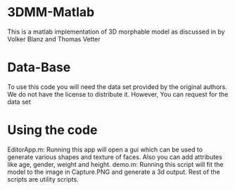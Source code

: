 # 3DMM-Matlab
This is a matlab implementation of 3D morphable model as discussed in <here href = 'http://gravis.dmi.unibas.ch/publications/Sigg99/morphmod2.pdf'> by Volker Blanz and Thomas Vetter
# <b>Data-Base</b>
To use this code you will need the data set provided by the original authors. We do not have the license to distribute it. However, You can request for the data set <here href = 'http://faces.cs.unibas.ch/bfm/main.php?nav=1-0&id=basel_face_model'>
# <b>Using the code</b>
EditorApp.m: Running this app will open a gui which can be used to generate various shapes and texture of faces. Also you can add attributes like age, gender, weight and height.
demo.m: Running this script will fit the model to the image in Capture.PNG and generate a 3d output.
Rest of the scripts are utility scripts.

